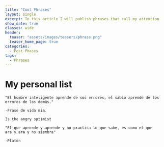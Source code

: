 ```yaml
---
title: "Cool Phrases"
layout: single
excerpt: In this article I will publish phrases that call my attention and nice things that may or may not help you or just something curious, are not mine and are several that I have seen on the internet so many times I will not put author sorry.
show_date: true
classes: wide
header:
  teaser: "assets/images/teasers/phrase.png"
  teaser_home_page: true
categories:
  - Post Phases
tags:
  - Phrases
---
```

# My personal list


```
"El hombre inteligente aprende de sus errores, el sabio aprende de los errores de los demás."

-Frase de vida mia.
```

```
Is the angry optimist
```

```
"El que aprende y aprende y no practica lo que sabe, es como el que ara y ara y no siembra"

-Platon
```
